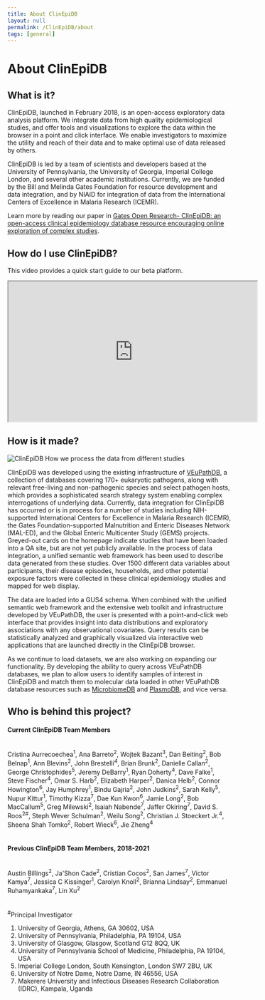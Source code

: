 ```yaml
---
title: About ClinEpiDB
layout: null
permalink: /ClinEpiDB/about
tags: [general]
---
```


<div id="ce-static-content">
  <h1>About ClinEpiDB</h1>

  <h2 id="what-is-it">What is it?</h2>
    <div>
      <p>ClinEpiDB, launched in February 2018, is an open-access exploratory data analysis platform. We integrate data from high quality epidemiological studies, and offer tools and visualizations to explore the data within the browser in a point and click interface. We enable investigators to maximize the utility and reach of their data and to make optimal use of data released by others.</p>
      <p>ClinEpiDB is led by a team of scientists and developers based at the University of Pennsylvania, the University of Georgia, Imperial College London, and several other academic institutions. Currently, we are funded by the Bill and Melinda Gates Foundation for resource development and data integration, and by NIAID for integration of data from the International Centers of Excellence in Malaria Research (ICEMR). </p>
      <p>Learn more by reading our paper in <a target="_blank" href="https://gatesopenresearch.org/articles/3-1661">Gates Open Research- ClinEpiDB: an open-access clinical epidemiology database resource encouraging online exploration of complex studies</a>.
      </p>
    </div>

  <h2 id="how-do-i-use-site">How do I use ClinEpiDB?</h2>
  <div>
     <!--    "{{ '/resources.html' | relative_url }}"    -->
     <!--   "/a/app/community/ClinEpiDB/resources.html"  -->
    <p>This video provides a quick start guide to our beta platform.</p>
    <iframe width="560" height="315" src="https://www.youtube.com/embed/z6iMvkLo_q8"></iframe>
    </div>

  <h2 id="how-was-it-made">How is it made?</h2>
  <div>
    <div>
      <img alt="ClinEpiDB How we process the data from different studies" src="/a/images/ClinEpiDB/ClinEpi_About_page_data_processing.png" />
    </div>
    <p>ClinEpiDB was developed using the existing infrastructure of <a target="_blank" href="https://veupathdb.org">VEuPathDB</a>, a collection of databases covering 170+ eukaryotic pathogens, along with relevant free-living and non-pathogenic species and select pathogen hosts, which provides a sophisticated search strategy system enabling complex interrogations of underlying data. Currently, data integration for ClinEpiDB has occurred or is in process for a number of studies including NIH-supported International Centers for Excellence in Malaria Research (ICEMR), the Gates Foundation-supported Malnutrition and Enteric Diseases Network (MAL-ED), and the Global Enteric Multicenter Study (GEMS) projects. Greyed-out cards on the homepage indicate studies that have been loaded into a QA site, but are not yet publicly available. In the process of data integration, a unified semantic web framework has been used to describe data generated from these studies. Over 1500 different data variables about participants, their disease episodes, households, and other potential exposure factors were collected in these clinical epidemiology studies and mapped for web display.
    </p>
    <p>The data are loaded into a GUS4 schema. When combined with the unified semantic web framework and the extensive web toolkit and infrastructure developed by VEuPathDB, the user is presented with a point-and-click web interface that provides insight into data distributions and exploratory associations with any observational covariates. Query results can be statistically analyzed and graphically visualized via interactive web applications that are launched directly in the ClinEpiDB browser.
    </p>
    <p>As we continue to load datasets, we are also working on expanding our functionality. By developing the ability to query across VEuPathDB databases, we plan to allow users to identify samples of interest in ClinEpiDB and match them to molecular data loaded in other VEuPathDB database resources such as <a target="_blank" href="http://microbiomedb.org">MicrobiomeDB</a> and <a target="_blank" href="http://plasmodb.org">PlasmoDB</a>, and vice versa.
    </p>
  </div>


  <h2 id="who-is-behind-this-project">Who is behind this project?</h2>
  <div>
    <h4>Current ClinEpiDB Team Members</h4><br>
      <div>
        Cristina Aurrecoechea<sup>1</sup>, 
        Ana Barreto<sup>2</sup>, 
        Wojtek Bazant<sup>3</sup>, 
        Dan Beiting<sup>2</sup>, 
        Bob Belnap<sup>1</sup>, 
        Ann Blevins<sup>2</sup>, 
        John Brestelli<sup>4</sup>, 
        Brian Brunk<sup>2</sup>, 
        Danielle Callan<sup>2</sup>, 
        George Christophides<sup>5</sup>, 
        Jeremy DeBarry<sup>1</sup>, 
        Ryan Doherty<sup>4</sup>, 
        Dave Falke<sup>1</sup>, 
        Steve Fischer<sup>4</sup>, 
        Omar S. Harb<sup>2</sup>, 
        Elizabeth Harper<sup>2</sup>, 
        Danica Helb<sup>2</sup>, 
        Connor Howington<sup>6</sup>, 
        Jay Humphrey<sup>1</sup>,
        Bindu Gajria<sup>2</sup>,
        John Judkins<sup>2</sup>, 
        Sarah Kelly<sup>5</sup>, 
        Nupur Kittur<sup>1</sup>, 
        Timothy Kizza<sup>7</sup>, 
        Dae Kun Kwon<sup>6</sup>, 
        Jamie Long<sup>2</sup>, 
        Bob MacCallum<sup>5</sup>,
        Greg Milewski<sup>2</sup>,
        Isaiah Nabende<sup>7</sup>, 
        Jaffer Okiring<sup>7</sup>, 
        David S. Roos<sup>2#</sup>, 
        Steph Wever Schulman<sup>2</sup>, 
        Weilu Song<sup>2</sup>, 
        Christian J. Stoeckert Jr.<sup>4</sup>, 
        Sheena Shah Tomko<sup>2</sup>,
        Robert Wieck<sup>6</sup>,
        Jie Zheng<sup>4</sup> 
      </div>
      <br>
    <h4>Previous ClinEpiDB Team Members, 2018-2021</h4><br>
      <div>
      Austin Billings<sup>2</sup>, 
      Ja'Shon Cade<sup>2</sup>, 
      Cristian Cocos<sup>2</sup>, 
      San James<sup>7</sup>, 
      Victor Kamya<sup>7</sup>, 
      Jessica C Kissinger<sup>1</sup>, 
      Carolyn Knoll<sup>2</sup>, 
      Brianna Lindsay<sup>2</sup>, 
      Emmanuel Ruhamyankaka<sup>7</sup>, 
      Lin Xu<sup>2</sup> 
      </div>
    <br>
    <br>
    <div>  
    <sup>#</sup>Principal Investigator
    <ol>
      <li>University of Georgia, Athens, GA 30602, USA</li>
      <li>University of Pennsylvania, Philadelphia, PA 19104, USA</li>
      <li>University of Glasgow, Glasgow, Scotland G12 8QQ, UK</li>
      <li>University of Pennsylvania School of Medicine, Philadelphia, PA 19104, USA</li>
      <li>Imperial College London, South Kensington, London SW7 2BU, UK</li>
      <li>University of Notre Dame, Notre Dame, IN 46556, USA</li>
      <li>Makerere University and Infectious Diseases Research Collaboration (IDRC), Kampala, Uganda</li>
    </ol>
    </div>
  </div>

</div>
